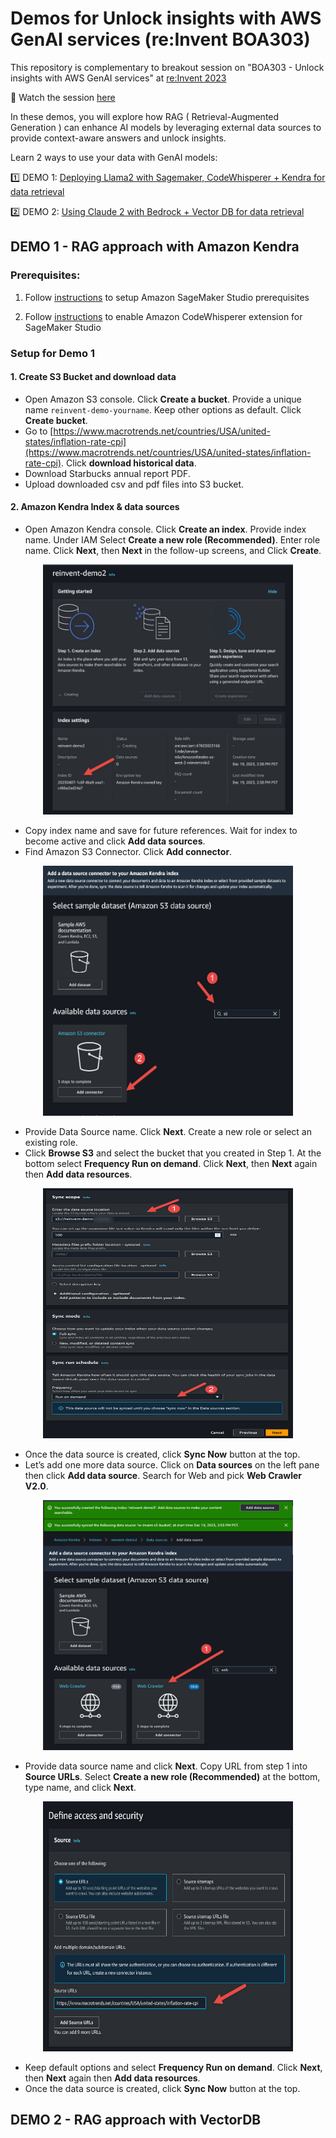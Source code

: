 # Demos for Unlock insights with AWS GenAI services (re:Invent BOA303)

This repository is complementary to breakout session on "BOA303 - Unlock insights with AWS GenAI services" at [re:Invent 2023](https://reinvent.awsevents.com/)

🎥 Watch the session [here](https://bit.ly/BOA303-reinvent-23)

In these demos, you will explore how RAG ( Retrieval-Augmented Generation ) can enhance AI models by leveraging external data sources to provide context-aware answers and unlock insights.

Learn 2 ways to use your data with GenAI models:

1️⃣ DEMO 1: [Deploying Llama2 with Sagemaker, CodeWhisperer + Kendra for data retrieval](#demo-1---rag-approach-with-amazon-kendra)

2️⃣ DEMO 2: [Using Claude 2 with Bedrock + Vector DB for data retrieval](#demo-2---rag-approach-with-vectordb)


## DEMO 1 - RAG approach with Amazon Kendra

### Prerequisites:

1. Follow [instructions](https://docs.aws.amazon.com/sagemaker/latest/dg/studio-updated-launch.html#studio-updated-launch-prereq) to setup Amazon SageMaker Studio prerequisites

2. Follow [instructions](https://docs.aws.amazon.com/codewhisperer/latest/userguide/sagemaker-setup.html) to enable Amazon CodeWhisperer extension for SageMaker Studio


### Setup for Demo 1

#### 1. Create S3 Bucket and download data

- Open Amazon S3 console. Click **Create a bucket**. Provide a unique name `reinvent-demo-yourname`. Keep other options as default. Click **Create bucket**. 
- Go to [https://www.macrotrends.net/countries/USA/united-states/inflation-rate-cpi](https://www.macrotrends.net/countries/USA/united-states/inflation-rate-cpi). Click **download historical data**.
- Download Starbucks annual report PDF.
- Upload downloaded csv and pdf files into S3 bucket.

#### 2. Amazon Kendra Index & data sources 

- Open Amazon Kendra console. Click **Create an index**. Provide index name. Under IAM Select **Create a new role (Recommended)**. Enter role name. Click **Next**, then **Next** in the follow-up screens, and Click **Create**.

<div align="center">
    <img src="images/image-01.jpg" width="400" height="400">
</div>


- Copy index name and save for future references. Wait for index to become active and click **Add data sources**.
- Find Amazon S3 Connector. Click **Add connector**. 

<div align="center">
    <img src="images/image-02.jpg" width="400" height="400">
</div>

- Provide Data Source name. Click **Next**. Create a new role or select an existing role.
- Click **Browse S3** and select the bucket that you created in Step 1. At the bottom select **Frequency Run on demand**. Click **Next**, then **Next** again then **Add data resources**.

<div align="center">
    <img src="images/image-03.jpg" width="400" height="400">
</div>

- Once the data source is created, click **Sync Now** button at the top.
- Let’s add one more data source. Click on **Data sources** on the left pane then click **Add data source**. Search for Web and pick **Web Crawler V2.0**.

<div align="center">
    <img src="images/image-04.jpg" width="400" height="400">
</div>

- Provide data source name and click **Next**. Copy URL from step 1 into **Source URLs**. Select **Create a new role (Recommended)** at the bottom, type name, and click **Next**. 

<div align="center">
    <img src="images/image-05.jpg" width="400" height="400">
</div>

- Keep default options and select **Frequency Run on demand**. Click **Next**, then **Next** again then **Add data resources**.
- Once the data source is created, click **Sync Now** button at the top.








## DEMO 2 - RAG approach with VectorDB 

